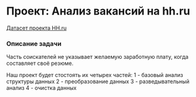 # Проект: Анализ вакансий на hh.ru

[Датасет проекта HH.ru](https://drive.google.com/drive/folders/1oPj7pXRbUBgYSIajASwxCFiXqAFRbhL9?usp=sharing) 



### Описание задачи    
Часть соискателей не указывает желаемую заработную плату, когда составляет своё резюме.

Наш проект будет стостоять их четырех частей:
1 - базовый анализ структуры данных
2 - преобразование данных
3 - разведывательный анализ
4 - очистка данных


